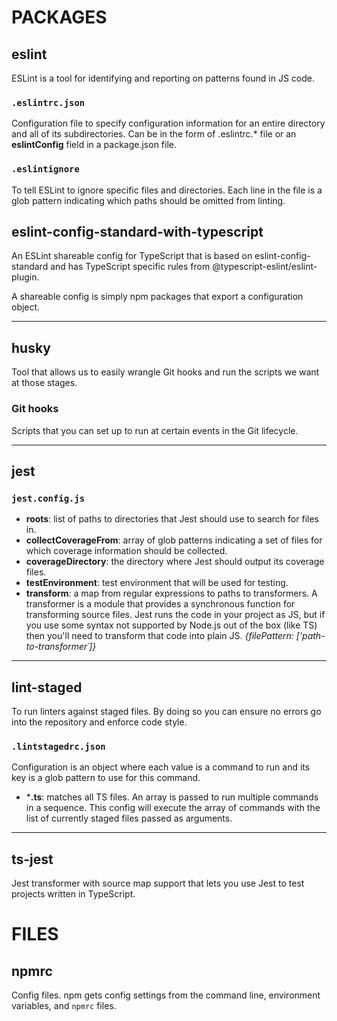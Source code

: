 # PACKAGES

## eslint

ESLint is a tool for identifying and reporting on patterns found in JS code.

### ```.eslintrc.json```

Configuration file to specify configuration information for an entire directory and all of its subdirectories. Can be in the form of .eslintrc.* file or an **eslintConfig** field in a package.json file.

### ```.eslintignore```

To tell ESLint to ignore specific files and directories. Each line in the file is a glob pattern indicating which paths should be omitted from linting.

## eslint-config-standard-with-typescript

An ESLint shareable config for TypeScript that is based on eslint-config-standard and has TypeScript specific rules from @typescript-eslint/eslint-plugin.

A shareable config is simply npm packages that export a configuration object.

---

## husky

Tool that allows us to easily wrangle Git hooks and run the scripts we want at those stages.

### Git hooks

Scripts that you can set up to run at certain events in the Git lifecycle.

---

## jest

### ```jest.config.js```

- **roots**: list of paths to directories that Jest should use to search for files in.
- **collectCoverageFrom**: array of glob patterns indicating a set of files for which coverage information should be collected.
- **coverageDirectory**: the directory where Jest should output its coverage files.
- **testEnvironment**: test environment that will be used for testing.
- **transform**: a map from regular expressions to paths to transformers. A transformer is a module that provides a synchronous function for transforming source files. Jest runs the code in your project as JS, but if you use some syntax not supported by Node.js out of the box (like TS) then you'll need to transform that code into plain JS. *{filePattern: ['path-to-transformer´]}*

---

## lint-staged

To run linters against staged files. By doing so you can ensure no errors go into the repository and enforce code style.

### ```.lintstagedrc.json```

Configuration is an object where each value is a command to run and its key is a glob pattern to use for this command.

- ***.ts**: matches all TS files. An array is passed to run multiple commands in a sequence. This config will execute the array of commands with the list of currently staged files passed as arguments.

---

## ts-jest

Jest transformer with source map support that lets you use Jest to test projects written in TypeScript.

# FILES

## npmrc

Config files.
npm gets config settings from the command line, environment variables, and ```npmrc``` files.